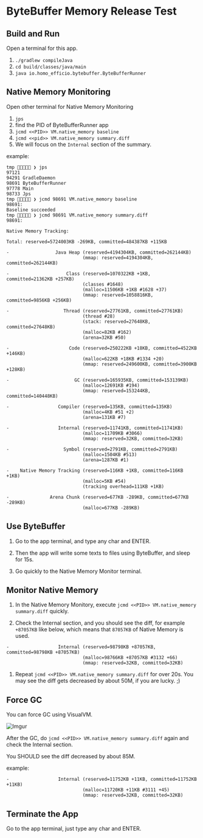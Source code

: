 # ByteBuffer Memory Release Test

## Build and Run

Open a terminal for this app.

1. `./gradlew compileJava`
1. `cd build/classes/java/main`
1. `java io.homo_efficio.bytebuffer.ByteBufferRunner`

## Native Memory Monitoring

Open other terminal for Native Memory Monitoring

1. `jps`
1. find the PID of ByteBufferRunner app
1. `jcmd <<PID>> VM.native_memory baseline`
1. `jcmd <<pid>> VM.native_memory summary.diff`
1. We will focus on the `Internal` section of the summary.

example:

```
tmp 🍺🦑🍺🍕🍺 ❯ jps
97121 
94291 GradleDaemon
98691 ByteBufferRunner
97778 Main
98733 Jps
tmp 🍺🦑🍺🍕🍺 ❯ jcmd 98691 VM.native_memory baseline
98691:
Baseline succeeded
tmp 🍺🦑🍺🍕🍺 ❯ jcmd 98691 VM.native_memory summary.diff
98691:

Native Memory Tracking:

Total: reserved=5724003KB -269KB, committed=484387KB +115KB

-                 Java Heap (reserved=4194304KB, committed=262144KB)
                            (mmap: reserved=4194304KB, committed=262144KB)
 
-                     Class (reserved=1070322KB +1KB, committed=21362KB +257KB)
                            (classes #1648)
                            (malloc=11506KB +1KB #1628 +37)
                            (mmap: reserved=1058816KB, committed=9856KB +256KB)
 
-                    Thread (reserved=27761KB, committed=27761KB)
                            (thread #28)
                            (stack: reserved=27648KB, committed=27648KB)
                            (malloc=82KB #162)
                            (arena=32KB #50)
 
-                      Code (reserved=250222KB +18KB, committed=4522KB +146KB)
                            (malloc=622KB +18KB #1334 +20)
                            (mmap: reserved=249600KB, committed=3900KB +128KB)
 
-                        GC (reserved=165935KB, committed=153139KB)
                            (malloc=12691KB #194)
                            (mmap: reserved=153244KB, committed=140448KB)
 
-                  Compiler (reserved=135KB, committed=135KB)
                            (malloc=4KB #51 +2)
                            (arena=131KB #7)
 
-                  Internal (reserved=11741KB, committed=11741KB)
                            (malloc=11709KB #3066)
                            (mmap: reserved=32KB, committed=32KB)
 
-                    Symbol (reserved=2791KB, committed=2791KB)
                            (malloc=1504KB #513)
                            (arena=1287KB #1)
 
-    Native Memory Tracking (reserved=116KB +1KB, committed=116KB +1KB)
                            (malloc=5KB #54)
                            (tracking overhead=111KB +1KB)
 
-               Arena Chunk (reserved=677KB -289KB, committed=677KB -289KB)
                            (malloc=677KB -289KB)
```

## Use ByteBuffer

1. Go to the app terminal, and type any char and ENTER.

1. Then the app will write some texts to files using ByteBuffer, and sleep for 15s.

1. Go quickly to the Native Memory Monitor terminal.
 
## Monitor Native Memory

1. In the Native Memory Monitory, execute `jcmd <<PID>> VM.native_memory summary.diff` quickly.

1. Check the Internal section, and you should see the diff, for example `+87057KB` like below, which means that `87057KB` of Native Memory is used.

```
-                  Internal (reserved=98798KB +87057KB, committed=98798KB +87057KB)
                            (malloc=98766KB +87057KB #3132 +66)
                            (mmap: reserved=32KB, committed=32KB)
```

1. Repeat `jcmd <<PID>> VM.native_memory summary.diff` for over 20s. You may see the diff gets decreased by about 50M, if you are lucky. ;)


## Force GC

You can force GC using VisualVM.

![Imgur](https://i.imgur.com/Reu5fwL.png)

After the GC, do `jcmd <<PID>> VM.native_memory summary.diff` again and check the Internal section.

You SHOULD see the diff decreased by about 85M.

example:

```
-                  Internal (reserved=11752KB +11KB, committed=11752KB +11KB)
                            (malloc=11720KB +11KB #3111 +45)
                            (mmap: reserved=32KB, committed=32KB)
```

## Terminate the App

Go to the app terminal, just type any char and ENTER.

